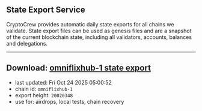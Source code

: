 ## State Export Service
CryptoCrew provides automatic daily state exports for all chains we validate. State export files can be used as genesis files and are a snapshot of the current blockchain state, including all validators, accounts, balances and delegations.

---
**Download: [omniflixhub-1 state export](https://dl-eu2.ccvalidators.com/SERVICE/omniflixhub/omniflixhub-1_export_20020348.json)**
---

- last updated: Fri Oct 24 2025 05:00:52
- chain id: `omniflixhub-1`
- export height: `20020348`
- use for: airdrops, local tests, chain recovery
